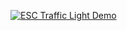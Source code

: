 [![ESC Traffic Light Demo](https://img.youtube.com/vi/CdOoS5qa1lc/0.jpg)](https://youtu.be/CdOoS5qa1lc)

